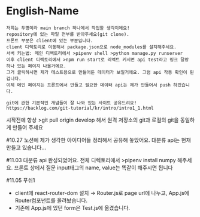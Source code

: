 # English-Name

    저희는 두명이라 main branch 하나에서 작업할 생각이에요!
    repository에 있는 파일 전부를 받아주세요(git clone).
    프론트 부분은 client에 있는 부분입니다.
    client 디렉토리로 이동해서 package.json으로 node_modules를 설치해주세요.
    서버 키는법: 메인 디렉토리에서 >pipenv shell >python manage.py runserver
    이후 client 디렉토리에서 >npm run start로 리액트 키시면 api test라고 링크 달랑 하나 있는 페이지 나올거에요.
    그거 클릭하시면 제가 테스트용으로 만들어둔 데이터가 보일거에요. 그럼 api 작동 확인이 된겁니다.
    이제 메인 페이지는 프론트에서 만들고 필요한 데이터 api는 제가 만들어서 push 하겠습니다.

    git에 관한 기본적인 개념들이 잘 나와 있는 사이트 공유드려요!
    https://backlog.com/git-tutorial/kr/intro/intro1_1.html

시작전에 항상 >git pull origin develop 해서 원격 저장소의 git과 로컬의 git을 동일하게 만들어 주세요

#10.27 노션에 제가 생각한 아이디어들 정리해서 공유해 놓았어요. 대분류 api는 현재 만들고 있습니다...

#11.03 대분류 api 완성되었어요. 전체 디렉토리에서 >pipenv install numpy 해주세요. 프론트 상에서 질문 input태그의 name, value는 똑같이 해주시면 됩니다

#11.05
푸쉬1
- client에 react-router-dom 설치 → Router.js로 page url에 나누고, App.js에 Router컴포넌트를 올려놨습니다.
- 기존에 App.js에 있던 form은 Test.js에 옮겼습니다.

